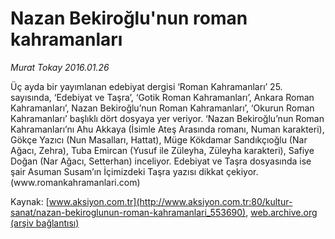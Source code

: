 # Nazan Bekiroğlu'nun roman kahramanları

*Murat Tokay 2016.01.26*

<div class="pNewsDetailMainContent ctx_content" itemprop="articleBody">
 <p>
  Üç ayda bir yayımlanan edebiyat dergisi ‘Roman Kahramanları’ 25. sayısında, ‘Edebiyat ve Taşra’, ‘Gotik Roman Kahramanları’, Ankara Roman Kahramanları’, Nazan Bekiroğlu’nun Roman Kahramanları’, ‘Okurun Roman Kahramanları’ başlıklı dört dosyaya yer veriyor. ‘Nazan Bekiroğlu’nun Roman Kahramanları’nı Ahu Akkaya (İsimle Ateş Arasında romanı, Numan karakteri), Gökçe Yazıcı (Nun Masalları, Hattat), Müge Kökdamar Sandıkçıoğlu (Nar Ağacı, Zehra), Tuba Emircan (Yusuf ile Züleyha, Züleyha karakteri), Safiye Doğan (Nar Ağacı, Setterhan) inceliyor. Edebiyat ve Taşra dosyasında ise şair Asuman Susam’ın İçimizdeki Taşra yazısı dikkat çekiyor.(www.romankahramanlari.com)
 </p>
</div>


Kaynak: [www.aksiyon.com.tr](http://www.aksiyon.com.tr:80/kultur-sanat/nazan-bekiroglunun-roman-kahramanlari_553690), [web.archive.org (arşiv bağlantısı)](http://web.archive.org/web/20160203121332/http://www.aksiyon.com.tr:80/kultur-sanat/nazan-bekiroglunun-roman-kahramanlari_553690)
